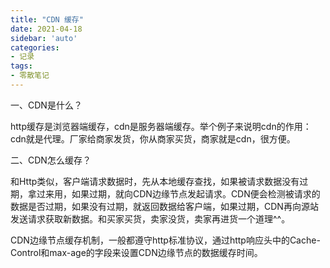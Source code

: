 ```yaml
---
title: "CDN 缓存"
date: 2021-04-18
sidebar: 'auto'
categories:
- 记录
tags:
- 零散笔记
---
```




一、CDN是什么？

http缓存是浏览器端缓存，cdn是服务器端缓存。举个例子来说明cdn的作用：cdn就是代理。厂家给商家发货，你从商家买货，商家就是cdn，很方便。

二、CDN怎么缓存？

和Http类似，客户端请求数据时，先从本地缓存查找，如果被请求数据没有过期，拿过来用，如果过期，就向CDN边缘节点发起请求。CDN便会检测被请求的数据是否过期，如果没有过期，就返回数据给客户端，如果过期，CDN再向源站发送请求获取新数据。和买家买货，卖家没货，卖家再进货一个道理^^。

CDN边缘节点缓存机制，一般都遵守http标准协议，通过http响应头中的Cache-Control和max-age的字段来设置CDN边缘节点的数据缓存时间。


